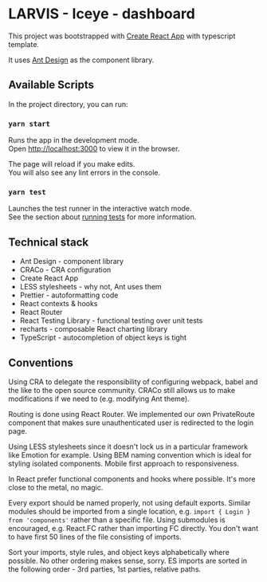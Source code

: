 # LARVIS - Iceye - dashboard

This project was bootstrapped with [Create React App](https://github.com/facebook/create-react-app) with typescript template.

It uses [Ant Design](https://ant.design/) as the component library.

## Available Scripts

In the project directory, you can run:

### `yarn start`

Runs the app in the development mode.<br />
Open [http://localhost:3000](http://localhost:3000) to view it in the browser.

The page will reload if you make edits.<br />
You will also see any lint errors in the console.

### `yarn test`

Launches the test runner in the interactive watch mode.<br />
See the section about [running tests](https://facebook.github.io/create-react-app/docs/running-tests) for more information.

## Technical stack

- Ant Design - component library
- CRACo - CRA configuration
- Create React App
- LESS stylesheets - why not, Ant uses them
- Prettier - autoformatting code
- React contexts & hooks
- React Router
- React Testing Library - functional testing over unit tests
- recharts - composable React charting library
- TypeScript - autocompletion of object keys is tight

## Conventions

Using CRA to delegate the responsibility of configuring webpack, babel and the like to the open source community. CRACo still allows us to make modifications if we need to (e.g. modifying Ant theme).

Routing is done using React Router. We implemented our own PrivateRoute component that makes sure unauthenticated user is redirected to the login page.

Using LESS stylesheets since it doesn't lock us in a particular framework like Emotion for example. Using BEM naming convention which is ideal for styling isolated components. Mobile first approach to responsiveness.

In React prefer functional components and hooks where possible. It's more close to the metal, no magic.

Every export should be named properly, not using default exports. Similar modules should be imported from a single location, e.g. `import { Login } from 'components'` rather than a specific file. Using submodules is encouraged, e.g. React.FC rather than importing FC directly. You don't want to have first 50 lines of the file consisting of imports.

Sort your imports, style rules, and object keys alphabetically where possible. No other ordering makes sense, sorry. ES imports are sorted in the following order - 3rd parties, 1st parties, relative paths.
